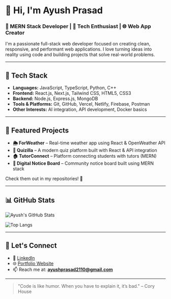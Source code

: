 # 👋 Hi, I'm Ayush Prasad

### 🚀 MERN Stack Developer | 🧠 Tech Enthusiast | 🌐 Web App Creator

I'm a passionate full-stack web developer focused on creating clean, responsive, and performant web applications. I love turning ideas into reality using code and building projects that solve real-world problems.

---

## 🔧 Tech Stack

- **Languages:** JavaScript, TypeScript, Python, C++
- **Frontend:** React.js, Next.js, Tailwind CSS, HTML5, CSS3
- **Backend:** Node.js, Express.js, MongoDB
- **Tools & Platforms:** Git, GitHub, Vercel, Netlify, Firebase, Postman
- **Other Interests:** AI integration, API development, Docker basics

---

## 📌 Featured Projects

- **🌦️ ForWeather** – Real-time weather app using React & OpenWeather API  
- **🧠 Quizilla** – A modern quiz platform built with React & API integration  
- **🏠 TutorConnect** – Platform connecting students with tutors (MERN)  
- **📢 Digital Notice Board** – Community notice board built using MERN stack  

Check them out in my repositories! 🚀

---

## 📊 GitHub Stats

![Ayush's GitHub Stats](https://github-readme-stats.vercel.app/api?username=ayushprasad07&show_icons=true&theme=radical)

![Top Langs](https://github-readme-stats.vercel.app/api/top-langs/?username=ayushprasad07&layout=compact&theme=radical)

---

## 🤝 Let's Connect

- 💼 [LinkedIn](https://www.linkedin.com/in/ayush-prasad-101859326/)
- 🌐 [Portfolio Website](https://portfolio-itw9.vercel.app/) <!-- Update if different -->
- 📫 Reach me at: **ayushprasad2110@gmail.com**

---

> "Code is like humor. When you have to explain it, it’s bad." – Cory House

